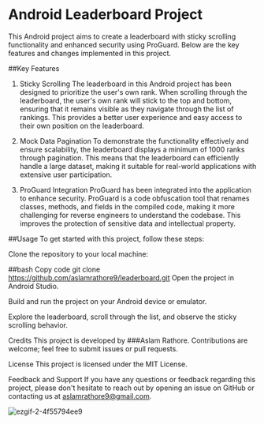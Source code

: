 # Android Leaderboard Project
This Android project aims to create a leaderboard with sticky scrolling functionality and enhanced security using ProGuard. Below are the key features and changes implemented in this project.

##Key Features
1. Sticky Scrolling
The leaderboard in this Android project has been designed to prioritize the user's own rank. When scrolling through the leaderboard, the user's own rank will stick to the top and bottom, ensuring that it remains visible as they navigate through the list of rankings. This provides a better user experience and easy access to their own position on the leaderboard.

2. Mock Data Pagination
To demonstrate the functionality effectively and ensure scalability, the leaderboard displays a minimum of 1000 ranks through pagination. This means that the leaderboard can efficiently handle a large dataset, making it suitable for real-world applications with extensive user participation.

3. ProGuard Integration
ProGuard has been integrated into the application to enhance security. ProGuard is a code obfuscation tool that renames classes, methods, and fields in the compiled code, making it more challenging for reverse engineers to understand the codebase. This improves the protection of sensitive data and intellectual property.

##Usage
To get started with this project, follow these steps:

Clone the repository to your local machine:

##bash
Copy code
git clone https://github.com/aslamrathore9/leaderboard.git
Open the project in Android Studio.

Build and run the project on your Android device or emulator.

Explore the leaderboard, scroll through the list, and observe the sticky scrolling behavior.

Credits
This project is developed by ###Aslam Rathore. Contributions are welcome; feel free to submit issues or pull requests.

License
This project is licensed under the MIT License.

Feedback and Support
If you have any questions or feedback regarding this project, please don't hesitate to reach out by opening an issue on GitHub or contacting us at aslamrathore9@gmail.com.


![ezgif-2-4f55794ee9](https://github.com/aslamrathore9/leaderboard/assets/63500912/f203d530-5a22-4ac2-9394-10b9ec8116f2)
